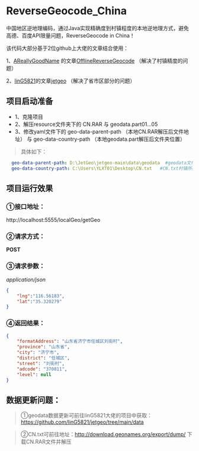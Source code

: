 # ReverseGeocode_China
中国地区逆地理编码，通过Java实现精确度到村镇程度的本地逆地理方式，避免高德、百度API限量问题，ReverseGeocode in China！

该代码大部分基于2位github上大佬的文章结合使用：

1、[AReallyGoodName](https://github.com/AReallyGoodName) 的文章[OfflineReverseGeocode](https://github.com/AReallyGoodName/OfflineReverseGeocode) （解决了村镇精度的问题）

2、[linG5821](https://github.com/linG5821)的文章[jetgeo](https://github.com/linG5821/jetgeo) （解决了省市区部分的问题）

## 项目启动准备
 - 1、克隆项目
 - 2、解压resource文件夹下的 CN.RAR 与 geodata.part01...05
 - 3、修改yaml文件下的  geo-data-parent-path （本地CN.RAR解压后文件地址） 与 geo-data-country-path （本地geodata.part解压后文件夹位置）
> 具体如下：
```yaml
  geo-data-parent-path: D:\JetGeo\jetgeo-main\data\geodata  #geodata文件夹所在位置，resource/data下面geodata.7z解压后文件夹位置
  geo-data-country-path: C:\Users\YLXT01\Desktop\CN.txt   #CN.txt村镇所在文件位置,见resource/data位置
 ```
## 项目运行效果

### ①接口地址：

http://localhost:5555/localGeo/getGeo

### ②请求方式：

**POST**

### ③请求参数：

<i>application/json</i>

```json
{
    "lng":"116.56183",
    "lat":"35.320279"
}
```

### ④返回结果：

```json
{
    "formatAddress": "山东省济宁市任城区刘街村",
    "province": "山东省",
    "city": "济宁市",
    "district": "任城区",
    "street": "刘街村",
    "adcode": "370811",
    "level": null
}
```

## 数据更新问题：

> ①geodata数据更新可前往linG5821大佬的项目中获取：https://github.com/linG5821/jetgeo/tree/main/data

> ②CN.txt可前往地址：http://download.geonames.org/export/dump/ 下载CN.RAR文件并解压





